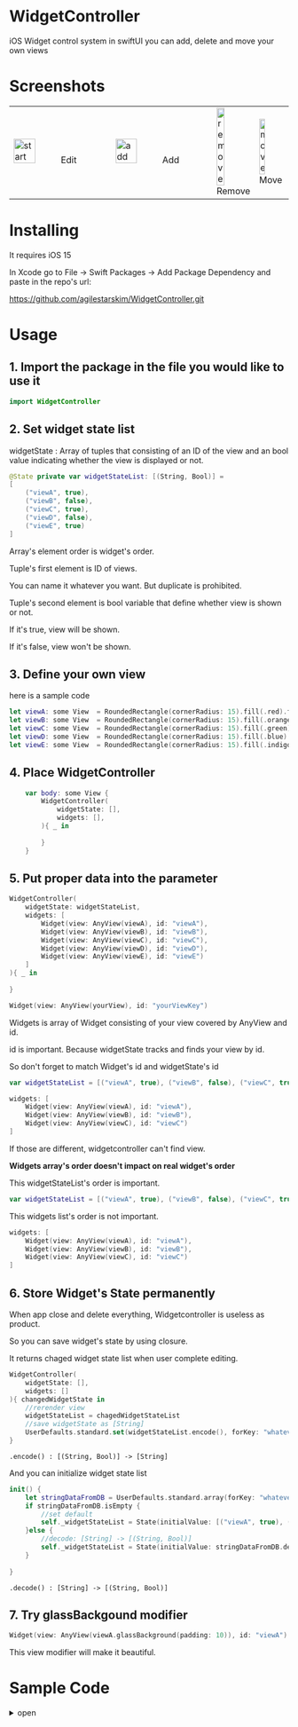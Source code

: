 # WidgetController

iOS Widget control system in swiftUI
you can add, delete and move your own views

# Screenshots


<table width=100%>
   <tr>
      <td width=50%>
<img src="https://user-images.githubusercontent.com/79740398/202902073-6ad6cc83-13b1-4e84-a5c4-fe4fc8615e28.gif" alt="start" style="display:inline-block; width:48%">
Edit
      </td>
<td width=50%>
<img src="https://user-images.githubusercontent.com/79740398/202901369-ec764376-ce0e-47a7-93a9-25043abfc4a3.gif" alt="add" style="display:inline-block; width:48%">
Add
      </td>
<td width=50%>
<img src="https://user-images.githubusercontent.com/79740398/202902199-c9082e5b-23fd-48ea-b9a1-2447e9adce0b.gif" alt="remove" style="display:inline-block; width:48%">
Remove
      </td>
<td width=50%>
<img src="https://user-images.githubusercontent.com/79740398/202902134-da105f7a-b15b-4ec2-a280-aeb4f77a7954.gif" alt="move" style="display:inline-block; width:48%">
Move
      </td>
      
   </tr>
</table>



# Installing

It requires iOS 15

In Xcode go to File -> Swift Packages -> Add Package Dependency and paste in the repo's url: 

https://github.com/agilestarskim/WidgetController.git

# Usage

## 1. Import the package in the file you would like to use it

```swift
import WidgetController
```

## 2. Set widget state list 

widgetState : Array of tuples that consisting of an ID of the view and an bool value indicating whether the view is displayed or not. 

```swift
@State private var widgetStateList: [(String, Bool)] = 
[
    ("viewA", true), 
    ("viewB", false), 
    ("viewC", true), 
    ("viewD", false), 
    ("viewE", true)
]
```
Array's element order is widget's order. 

Tuple's first element is ID of views.

You can name it whatever you want. But duplicate is prohibited.

Tuple's second element is bool variable that define whether view is shown or not.

If it's true, view will be shown.

If it's false, view won't be shown.

## 3. Define your own view

here is a sample code

```swift
let viewA: some View  = RoundedRectangle(cornerRadius: 15).fill(.red).frame(height: 100)
let viewB: some View  = RoundedRectangle(cornerRadius: 15).fill(.orange).frame(height: 100)
let viewC: some View  = RoundedRectangle(cornerRadius: 15).fill(.green).frame(height: 100)
let viewD: some View  = RoundedRectangle(cornerRadius: 15).fill(.blue).frame(height: 100)
let viewE: some View  = RoundedRectangle(cornerRadius: 15).fill(.indigo).frame(height: 100)
```

## 4. Place WidgetController

```swift
    var body: some View {
        WidgetController(
            widgetState: [],
            widgets: [],
        ){ _ in
            
        }
    }
```  

## 5. Put proper data into the parameter

```swift
WidgetController(
    widgetState: widgetStateList,
    widgets: [
        Widget(view: AnyView(viewA), id: "viewA"),
        Widget(view: AnyView(viewB), id: "viewB"),
        Widget(view: AnyView(viewC), id: "viewC"),
        Widget(view: AnyView(viewD), id: "viewD"),
        Widget(view: AnyView(viewE), id: "viewE") 
    ]
){ _ in
    
}
```

```swift
Widget(view: AnyView(yourView), id: "yourViewKey")
```
 
Widgets is array of Widget consisting of your view covered by AnyView and id.

id is important. Because widgetState tracks and finds your view by id.

So don't forget to match Widget's id and widgetState's id

```swift
var widgetStateList = [("viewA", true), ("viewB", false), ("viewC", true)]

widgets: [
    Widget(view: AnyView(viewA), id: "viewA"),
    Widget(view: AnyView(viewB), id: "viewB"),
    Widget(view: AnyView(viewC), id: "viewC")
]
```
If those are different, widgetcontroller can't find view.

**Widgets array's order doesn't impact on real widget's order**

This widgetStateList's order is important.
```swift
var widgetStateList = [("viewA", true), ("viewB", false), ("viewC", true)]
```

This widgets list's order is not important.
```swift
widgets: [
    Widget(view: AnyView(viewA), id: "viewA"),
    Widget(view: AnyView(viewB), id: "viewB"),
    Widget(view: AnyView(viewC), id: "viewC")
]
```

## 6. Store Widget's State permanently

When app close and delete everything, Widgetcontroller is useless as product. 

So you can save widget's state by using closure.

It returns chaged widget state list when user complete editing.


```swift
WidgetController(
    widgetState: [],
    widgets: []
){ changedWidgetState in
    //rerender view
    widgetStateList = chagedWidgetStateList
    //save widgetState as [String]
    UserDefaults.standard.set(widgetStateList.encode(), forKey: "whateveryouwant")
}
```

`.encode() : [(String, Bool)] -> [String]`


And you can initialize widget state list  

```swift
init() {
    let stringDataFromDB = UserDefaults.standard.array(forKey: "whateveryouwant") as? [String] ?? []
    if stringDataFromDB.isEmpty {
        //set default
        self._widgetStateList = State(initialValue: [("viewA", true), ("viewB", false), ("viewC", true), ("viewD", false), ("viewE", true)])
    }else {
        //decode: [String] -> [(String, Bool)]
        self._widgetStateList = State(initialValue: stringDataFromDB.decode())
    }
    
}
```
`.decode() : [String] -> [(String, Bool)]`

## 7. Try glassBackgound modifier

```swift
Widget(view: AnyView(viewA.glassBackground(padding: 10)), id: "viewA")
```

This view modifier will make it beautiful.

# Sample Code 

<details>   
<summary>open</summary>

Sample code is uploaded with package

```swift
import SwiftUI
//import WidgetController

struct ContentView: View {
    
    @State private var widgetStateList: [(String, Bool)]
    
    //load widgetStateList from DB
    init() {
        let stringDataFromDB = UserDefaults.standard.array(forKey: "whateveryouwant") as? [String] ?? []
        if stringDataFromDB.isEmpty {
            //set default state
            self._widgetStateList = State(initialValue: [("viewA", true), ("viewB", false), ("viewC", true), ("viewD", false), ("viewE", true)])
        }else {
            //decode: [String] -> [(String, Bool)]
            self._widgetStateList = State(initialValue: stringDataFromDB.decode())
        }
        
    }
    
    //your custom view here
    let viewA: some View  = RoundedRectangle(cornerRadius: 15).fill(.red).frame(height: 100)
    let viewB: some View  = RoundedRectangle(cornerRadius: 15).fill(.orange).frame(height: 100)
    let viewC: some View  = RoundedRectangle(cornerRadius: 15).fill(.green).frame(height: 100)
    let viewD: some View  = RoundedRectangle(cornerRadius: 15).fill(.blue).frame(height: 100)
    let viewE: some View  = RoundedRectangle(cornerRadius: 15).fill(.indigo).frame(height: 100)
    
    
    var body: some View {
        WidgetController(
            widgetState: widgetStateList,
            widgets: [
                Widget(view: AnyView(viewA.glassBackground(padding: 10)), id: "viewA"),
                Widget(view: AnyView(viewB.glassBackground(padding: 10)), id: "viewB"),
                Widget(view: AnyView(viewC), id: "viewC"),
                Widget(view: AnyView(viewD), id: "viewD"),
                Widget(view: AnyView(viewE.glassBackground(padding: 10)), id: "viewE")
            ]
        ){ chagedWidgetStateList in
            //rerender view
            widgetStateList = chagedWidgetStateList
            //save widgetState as [String]
            UserDefaults.standard.set(widgetStateList.encode(), forKey: "whateveryouwant")
        }
        
    }
}

struct ContentView_Previews: PreviewProvider {
    static var previews: some View {
        ContentView()
    }
}

```

</details>
